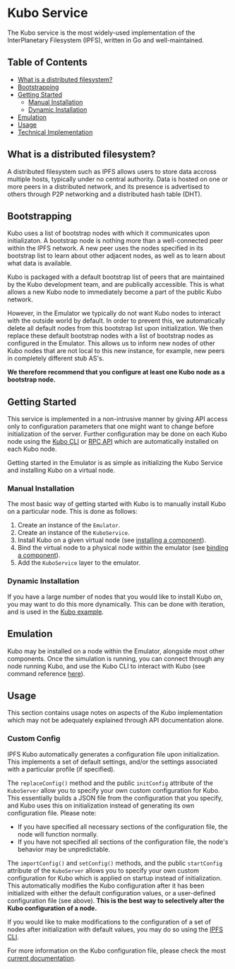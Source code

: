 # Kubo Service
The Kubo service is the most widely-used implementation of the InterPlanetary Filesystem (IPFS), written in Go and well-maintained.

## Table of Contents
- [What is a distributed filesystem?](#what-is-a-distributed-filesystem)
- [Bootstrapping](#bootstrapping)
- [Getting Started](#getting-started)
    - [Manual Installation](#manual-installation)
    - [Dynamic Installation](#dynamic-installation)
- [Emulation](#emulation)
- [Usage](#usage)
- [Technical Implementation](#technical-implementation)

## What is a distributed filesystem?
A distributed filesystem such as IPFS allows users to store data accross multiple hosts, typically under no central authority. Data is hosted on one or more peers in a distributed network, and its presence is advertised to others through P2P networking and a distributed hash table (DHT).

## Bootstrapping
Kubo uses a list of bootstrap nodes with which it communicates upon initializaton. A bootstrap node is nothing more than a well-connected peer within the IPFS network. A new peer uses the nodes specified in its bootstrap list to learn about other adjacent nodes, as well as to learn about what data is available.

Kubo is packaged with a default bootstrap list of peers that are maintained by the Kubo development team, and are publically accessible. This is what allows a new Kubo node to immediately become a part of the public Kubo network.

However, in the Emulator we typically do not want Kubo nodes to interact with the outside world by default. In order to prevent this, we automatically delete all default nodes from this bootstrap list upon initialization. We then replace these default bootstrap nodes with a list of bootstrap nodes as configured in the Emulator. This allows us to inform new nodes of other Kubo nodes that are not local to this new instance, for example, new peers in completely different stub AS's.

**We therefore recommend that you configure at least one Kubo node as a bootstrap node.**

## Getting Started
This service is implemented in a non-intrusive manner by giving API access only to configuration parameters that one might want to change before initialization of the server.
Further configuration may be done on each Kubo node using the [Kubo CLI](https://docs.ipfs.tech/reference/kubo/cli/#ipfs) or [RPC API](https://docs.ipfs.tech/reference/kubo/rpc/#api-v0-get) which are automatically installed on each Kubo node.

Getting started in the Emulator is as simple as initializing the Kubo Service and installing Kubo on a virtual node.

### Manual Installation
The most basic way of getting started with Kubo is to manually install Kubo on a particular node. This is done as follows:

  1. Create an instance of the `Emulator`.
  2. Create an instance of the `KuboService`.
  3. Install Kubo on a given virtual node (see [installing a component](./component.md#a-simple-component)).
  4. Bind the virtual node to a physical node within the emulator (see [binding a component](./component.md#binding-and-filter)).
  5. Add the `KuboService` layer to the emulator.

### Dynamic Installation
If you have a large number of nodes that you would like to install Kubo on, you may want to do this more dynamically. This can be done with iteration, and is used in the [Kubo example](../../examples/C05-kubo/README.md).

## Emulation
Kubo may be installed on a node within the Emulator, alongside most other components. Once the simulation is running, you can connect through any node running Kubo, and use the Kubo CLI to interact with Kubo (see command reference [here](https://docs.ipfs.tech/reference/kubo/cli/)).

## Usage
This section contains usage notes on aspects of the Kubo implementation which may not be adequately explained through API documentation alone.

### Custom Config
IPFS Kubo automatically generates a configuration file upon initialization. This implements a
set of default settings, and/or the settings associated with a particular profile (if specified).

The `replaceConfig()` method and the public `initConfig` attribute of the `KuboServer` allow you to specify
your own custom configuration for Kubo. This essentially builds a JSON file from the
configuration that you specify, and Kubo uses this on initialization instead of generating
its own configuration file. Please note:
  - If you have specified all necessary sections of the configuration file, the node will function normally.
  - If you have not specified all sections of the configuration file, the node's behavior may be unpredictable.

The `importConfig()` and `setConfig()` methods, and the public `startConfig` attribute of the `KuboServer` allows you to specify your own custom configuration for Kubo which is applied on startup instead of initialization.
This automatically modifies the Kubo configuration after it has been initialized with either the default configuration values, or a user-defined configuration file (see above). **This is the best way to selectively alter the Kubo configuration of a node.**

If you would like to make modifications to the configuration of a set of nodes after initialization with default values, you may do so using the [IPFS CLI](https://docs.ipfs.tech/reference/kubo/cli/#ipfs-config).

For more information on the Kubo configuration file, please check the most [current documentation](https://github.com/ipfs/kubo/blob/master/docs/config.md).
